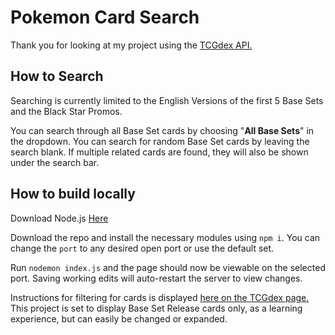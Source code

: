 # Pokemon Card Search

Thank you for looking at my project using the [TCGdex API.](https://tcgdex.dev/)

## How to Search
Searching is currently limited to the English Versions of the first 5 Base Sets and the Black Star Promos.

You can search through all Base Set cards by choosing "**All Base Sets**" in the dropdown.
You can search for random Base Set cards by leaving the search blank.
If multiple related cards are found, they will also be shown under the search bar.

## How to build locally
Download Node.js [Here](https://nodejs.org/en/download)

Download the repo and install the necessary modules using `npm i`.
You can change the `port` to any desired open port or use the default set.

Run `nodemon index.js` and the page should now be viewable on the selected port. Saving working edits will auto-restart the server to view changes.

Instructions for filtering for cards is displayed [here on the TCGdex page.](https://tcgdex.dev/rest/filtering-sorting-pagination)
This project is set to display Base Set Release cards only, as a learning experience, but can easily be changed or expanded. 
